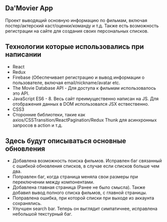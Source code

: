 ## Da'Movier App 

Проект выводящий основную информацию по фильмам, включая постер/актерский каст/оценки/команду и т.д. 
Также есть возможность регистрации на сайте для создания своих персональных списков. 

## Технологии которые использовались при написании 

- React 
- Redux 
- Firebase (Обеспечивает регистрацию и вывод информации о пользователе, включая email/nickname/avatar etc.
- The Movie Database API - Для доступа к фильмам использовалось это API. 
- JavaScript ES6 - 8. Весь сайт преимущественно написан на JS. Для отображения данных в DOM использовался JSX ествественно.
- СSS3
- Сторонние библиотеки, такие как axios/CSSTransition/ReactPagination/Redux Thunk для асинхронных запросов в action и т.д. 

## Здесь будут описываться основные обновления 

- Добавлена возможность поиска фильмов. Исправлен баг связанный с ошибкой обновления списков, в случае если списков больше чем два. 
- Поправлен баг, когда страница меняла свои размеры при переключении между компонентами.  
- Добавлена главная страница (Ранее не было смысла). Также добавил вывод полного списка фильмов, с главной страницы. 
- Поправлена ошибка, при которой списки при выходе из аккаунта сохранялись. 
- Улучшен search bar. Теперь он выглядит симпатичнее, исправлена небольшой текстурный баг. 
